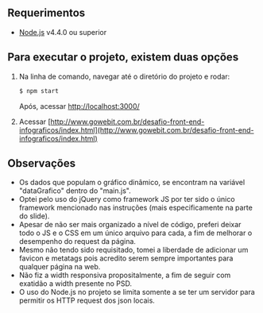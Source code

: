 ## Requerimentos
* [Node.js](https://nodejs.org/) v4.4.0 ou superior

## Para executar o projeto, existem duas opções
1. Na linha de comando, navegar até o diretório do projeto e rodar:
    ```sh
    $ npm start
    ```
    Após, acessar [http://localhost:3000/](http://localhost:3000/)

2. Acessar [http://www.gowebit.com.br/desafio-front-end-infograficos/index.html](http://www.gowebit.com.br/desafio-front-end-infograficos/index.html)

## Observações
* Os dados que populam o gráfico dinâmico, se encontram na variável "dataGrafico" dentro do "main.js".
* Optei pelo uso do jQuery como framework JS por ter sido o único framework mencionado nas instruções (mais especificamente na parte do slide).
* Apesar de não ser mais organizado a nível de código, preferi deixar todo o JS e o CSS em um único arquivo para cada, a fim de melhorar o desempenho do request da página.
* Mesmo não tendo sido requisitado, tomei a liberdade de adicionar um favicon e metatags pois acredito serem sempre importantes para qualquer página na web.
* Não fiz a width responsiva propositalmente, a fim de seguir com exatidão a width presente no PSD.
* O uso do Node.js no projeto se limita somente a se ter um servidor para permitir os HTTP request dos json locais.
